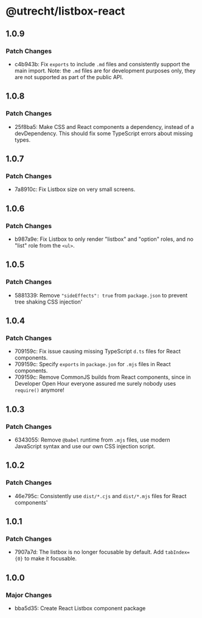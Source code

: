 # @utrecht/listbox-react

## 1.0.9

### Patch Changes

- c4b943b: Fix `exports` to include `.md` files and consistently support the main import.
  Note: the `.md` files are for development purposes only, they are not supported as part of the public API.

## 1.0.8

### Patch Changes

- 25f8ba5: Make CSS and React components a dependency, instead of a devDependency. This should fix some TypeScript errors about missing types.

## 1.0.7

### Patch Changes

- 7a8910c: Fix Listbox size on very small screens.

## 1.0.6

### Patch Changes

- b987a9e: Fix Listbox to only render "listbox" and "option" roles, and no "list" role from the `<ul>`.

## 1.0.5

### Patch Changes

- 5881339: Remove `"sideEffects": true` from `package.json` to prevent tree shaking CSS injection'

## 1.0.4

### Patch Changes

- 709159c: Fix issue causing missing TypeScript `d.ts` files for React components.
- 709159c: Specify `exports` in `package.jon` for `.mjs` files in React components.
- 709159c: Remove CommonJS builds from React components, since in Developer Open Hour everyone assured me surely nobody uses `require()` anymore!

## 1.0.3

### Patch Changes

- 6343055: Remove `@babel` runtime from `.mjs` files, use modern JavaScript syntax and use our own CSS injection script.

## 1.0.2

### Patch Changes

- 46e795c: Consistently use `dist/*.cjs` and `dist/*.mjs` files for React components'

## 1.0.1

### Patch Changes

- 7907a7d: The listbox is no longer focusable by default. Add `tabIndex={0}` to make it focusable.

## 1.0.0

### Major Changes

- bba5d35: Create React Listbox component package
